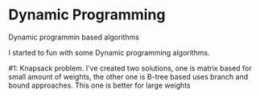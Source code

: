# Dynamic Programming
Dynamic programmin based algorithms

I started to fun with some Dynamic programming algorithms.

#1: Knapsack problem. I've created two solutions, one is matrix based for small amount of weights, the other one is B-tree based uses branch and bound approaches. This one is better for large weights
